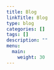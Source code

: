 ```yaml
---
title: Blog
linkTitle: Blog
type: blog
categories: []
tags: []
description: ""
menu:
  main:
    weight: 30
---
```

